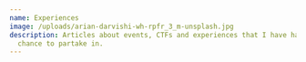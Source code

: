 ```yaml
---
name: Experiences
image: /uploads/arian-darvishi-wh-rpfr_3_m-unsplash.jpg
description: Articles about events, CTFs and experiences that I have had the
  chance to partake in.
---
```

